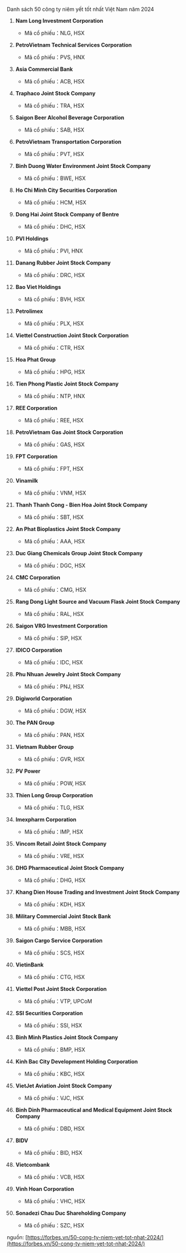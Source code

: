 

Danh sách 50 công ty niêm yết tốt nhất Việt Nam năm 2024



1. **Nam Long Investment Corporation**
    
    - Mã cổ phiếu：NLG, HSX
2. **PetroVietnam Technical Services Corporation**
    
    - Mã cổ phiếu：PVS, HNX
3. **Asia Commercial Bank**
    
    - Mã cổ phiếu：ACB, HSX
4. **Traphaco Joint Stock Company**
    
    - Mã cổ phiếu：TRA, HSX
5. **Saigon Beer Alcohol Beverage Corporation**
    
    - Mã cổ phiếu：SAB, HSX
6. **PetroVietnam Transportation Corporation**
    
    - Mã cổ phiếu：PVT, HSX
7. **Binh Duong Water Environment Joint Stock Company**
    
    - Mã cổ phiếu：BWE, HSX
8. **Ho Chi Minh City Securities Corporation**
    
    - Mã cổ phiếu：HCM, HSX
9. **Dong Hai Joint Stock Company of Bentre**
    
    - Mã cổ phiếu：DHC, HSX
10. **PVI Holdings**
    
    - Mã cổ phiếu：PVI, HNX
11. **Danang Rubber Joint Stock Company**
    
    - Mã cổ phiếu：DRC, HSX
12. **Bao Viet Holdings**
    
    - Mã cổ phiếu：BVH, HSX
13. **Petrolimex**
    
    - Mã cổ phiếu：PLX, HSX
14. **Viettel Construction Joint Stock Corporation**
    
    - Mã cổ phiếu：CTR, HSX
15. **Hoa Phat Group**
    
    - Mã cổ phiếu：HPG, HSX
16. **Tien Phong Plastic Joint Stock Company**
    
    - Mã cổ phiếu：NTP, HNX
17. **REE Corporation**
    
    - Mã cổ phiếu：REE, HSX
18. **PetroVietnam Gas Joint Stock Corporation**
    
    - Mã cổ phiếu：GAS, HSX
19. **FPT Corporation**
    
    - Mã cổ phiếu：FPT, HSX
20. **Vinamilk**
    
    - Mã cổ phiếu：VNM, HSX
21. **Thanh Thanh Cong - Bien Hoa Joint Stock Company**
    
    - Mã cổ phiếu：SBT, HSX
22. **An Phat Bioplastics Joint Stock Company**
    
    - Mã cổ phiếu：AAA, HSX
23. **Duc Giang Chemicals Group Joint Stock Company**
    
    - Mã cổ phiếu：DGC, HSX
24. **CMC Corporation**
    
    - Mã cổ phiếu：CMG, HSX
25. **Rang Dong Light Source and Vacuum Flask Joint Stock Company**
    
    - Mã cổ phiếu：RAL, HSX
26. **Saigon VRG Investment Corporation**
    
    - Mã cổ phiếu：SIP, HSX
27. **IDICO Corporation**
    
    - Mã cổ phiếu：IDC, HSX
28. **Phu Nhuan Jewelry Joint Stock Company**
    
    - Mã cổ phiếu：PNJ, HSX
29. **Digiworld Corporation**
    
    - Mã cổ phiếu：DGW, HSX
30. **The PAN Group**
    
    - Mã cổ phiếu：PAN, HSX
31. **Vietnam Rubber Group**
    
    - Mã cổ phiếu：GVR, HSX
32. **PV Power**
    
    - Mã cổ phiếu：POW, HSX
33. **Thien Long Group Corporation**
    
    - Mã cổ phiếu：TLG, HSX
34. **Imexpharm Corporation**
    
    - Mã cổ phiếu：IMP, HSX
35. **Vincom Retail Joint Stock Company**
    
    - Mã cổ phiếu：VRE, HSX
36. **DHG Pharmaceutical Joint Stock Company**
    
    - Mã cổ phiếu：DHG, HSX
37. **Khang Dien House Trading and Investment Joint Stock Company**
    
    - Mã cổ phiếu：KDH, HSX
38. **Military Commercial Joint Stock Bank**
    
    - Mã cổ phiếu：MBB, HSX
39. **Saigon Cargo Service Corporation**
    
    - Mã cổ phiếu：SCS, HSX
40. **VietinBank**
    
    - Mã cổ phiếu：CTG, HSX
41. **Viettel Post Joint Stock Corporation**
    
    - Mã cổ phiếu：VTP, UPCoM
42. **SSI Securities Corporation**
    
    - Mã cổ phiếu：SSI, HSX
43. **Binh Minh Plastics Joint Stock Company**
    
    - Mã cổ phiếu：BMP, HSX
44. **Kinh Bac City Development Holding Corporation**
    
    - Mã cổ phiếu：KBC, HSX
45. **VietJet Aviation Joint Stock Company**
    
    - Mã cổ phiếu：VJC, HSX
46. **Binh Dinh Pharmaceutical and Medical Equipment Joint Stock Company**
    
    - Mã cổ phiếu：DBD, HSX
47. **BIDV**
    
    - Mã cổ phiếu：BID, HSX
48. **Vietcombank**
    
    - Mã cổ phiếu：VCB, HSX
49. **Vinh Hoan Corporation**
    
    - Mã cổ phiếu：VHC, HSX
50. **Sonadezi Chau Duc Shareholding Company**
    
    - Mã cổ phiếu：SZC, HSX

nguồn: [https://forbes.vn/50-cong-ty-niem-yet-tot-nhat-2024/](https://forbes.vn/50-cong-ty-niem-yet-tot-nhat-2024/)
